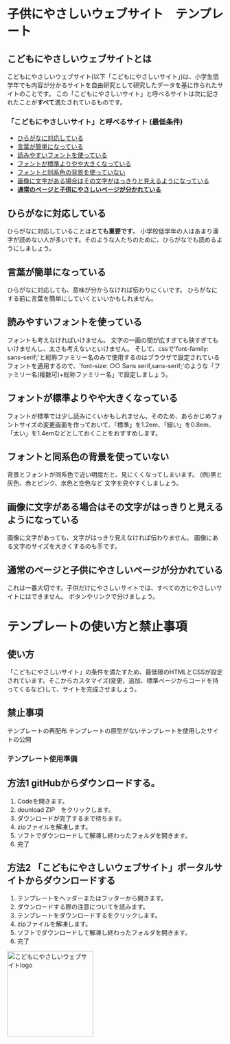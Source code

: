 # 子供にやさしいウェブサイト　テンプレート

## こどもにやさしいウェブサイトとは

こどもにやさしいウェブサイト(以下「こどもにやさしいサイト」)は、小学生低学年でも内容が分かるサイトを自由研究として研究したデータを基に作られたサイトのことです。
この「こどもにやさしいサイト」と呼べるサイトは次に記されたことが**すべて**満たされているものです。
### 「こどもにやさしいサイト」と呼べるサイト **(最低条件)**
* [ひらがなに対応している](#sa1)
* [言葉が簡単になっている](#sa2)
* [読みやすいフォントを使っている](#sa3)
* [フォントが標準よりやや大きくなっている](#sa4)
* [フォントと同系色の背景を使っていない](#sa5)
* [画像に文字がある場合はその文字がはっきりと見えるようになっている](#sa6)
* [**通常のページと子供にやさしいページが分かれている**](#sa7)

<a id="sa1"></a>
## ひらがなに対応している
ひらがなに対応していることは**とても重要です**。
小学校低学年の人はあまり漢字が読めない人が多いです。そのような人たちのために、ひらがなでも読めるようにしましょう。

<a id="sa2"></a>
## 言葉が簡単になっている
ひらがなに対応しても、意味が分からなければ伝わりにくいです。
ひらがなにする前に言葉を簡単にしていくといいかもしれません。

<a id="sa3"></a>
## 読みやすいフォントを使っている
フォントも考えなければいけません。
文字の一画の間が広すぎても狭すぎてもいけませんし、太さも考えないといけません。
そして、cssで'font-family: sans-serif;'と総称ファミリー名のみで使用するのはブラウザで設定されているフォントを適用するので、'font-size: ○○ Sans serif,sans-serif;'のような「ファミリー名(複数可)+総称ファミリー名」で設定しましょう。

<a id="sa4"></a>
## フォントが標準よりやや大きくなっている
フォントが標準では少し読みにくいかもしれません。そのため、あらかじめフォントサイズの変更画面を作っておいて、「標準」を1.2em、「細い」を0.8em、「太い」を1.4emなどとしておくことをおすすめします。

<a id="sa5"></a>
## フォントと同系色の背景を使っていない
背景とフォントが同系色で近い明度だと、見にくくなってしまいます。
(例)黒と灰色、赤とピンク、水色と空色など
文字を見やすくしましょう。

<a id="sa6"></a>
## 画像に文字がある場合はその文字がはっきりと見えるようになっている
画像に文字があっても、文字がはっきり見えなければ伝わりません。
画像にある文字のサイズを大きくするのも手です。

<a id="sa7"></a>
## 通常のページと子供にやさしいページが分かれている
これは一番大切です。子供だけにやさしいサイトでは、すべての方にやさしいサイトにはできません。
ボタンやリンクで分けましょう。

# テンプレートの使い方と禁止事項
## 使い方
「こどもにやさしいサイト」の条件を満たすため、最低限のHTMLとCSSが設定されています。そこからカスタマイズ(変更、追加、標準ページからコードを持ってくるなど)して、サイトを完成させましょう。
## 禁止事項
テンプレートの再配布
テンプレートの原型がないテンプレートを使用したサイトの公開

### テンプレート使用準備
## 方法1 gitHubからダウンロードする。
1. Codeを開きます。
2. dounload ZIP　をクリックします。
3. ダウンロードが完了するまで待ちます。
4. zipファイルを解凍します。
5. ソフトでダウンロードして解凍し終わったフォルダを開きます。
6. 完了

## 方法2 「こどもにやさしいウェブサイト」ポータルサイトからダウンロードする
1. テンプレートをヘッダーまたはフッターから開きます。
2. ダウンロードする際の注意についてを読みます。
3. テンプレートをダウンロードするをクリックします。
4. zipファイルを解凍します。
5. ソフトでダウンロードして解凍し終わったフォルダを開きます。
6. 完了

<img src="https://user-images.githubusercontent.com/85016704/171835977-dba7c199-4e8f-4c78-89af-47be418408aa.png" width="200" alt="こどもにやさしいウェブサイトlogo">
